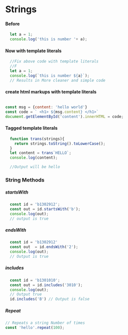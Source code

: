 # Strings

#### Before

```javascript
  let a = 1;
  console.log('this is number '+ a);
```

#### Now with template literals

```javascript
  //Fix above code with template literals
  //F
  let a = 1;
  console.log(`this is number ${a}`);
  // Results in More cleaner and simple code

```


#### create html markups with template literals



```javascript

const msg = {content: 'hello world'}
const code = ` <h1> ${msg.content} </h1>`
document.getElementById('content').innerHTML = code;

```


#### Tagged template literals
```javascript
  function trans(strings){
    return strings.toString().toLowerCase();
  }
  let content = trans`HELLO`;
  console.log(content);

  //Output will be hello

```


### String Methods

##### startsWith

```javascript
  const id = 'b1302912';
  const out = id.startsWith('b');
  console.log(out);
  // output is true

```

##### endsWith

```javascript
  const id = 'b1302912'
  const out  = id.endsWith('2');
  console.log(out);
  // Output is true

```


##### includes

```javascript
  const id = 'b1301010';
  const out = id.includes('3010');
  console.log(out);
  // Output true
  id.includes('B') // Output is false

```


#####  Repeat
```javascript
// Repeats a string Number of times
const 'hello'.repeat(100);

```
